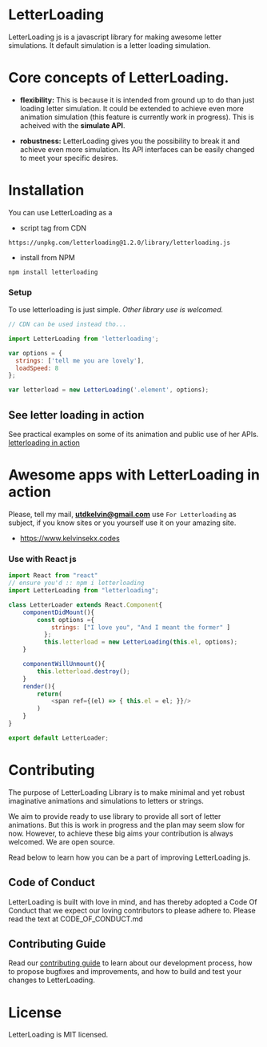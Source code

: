 # LetterLoading

LetterLoading js is a javascript library for making awesome letter simulations. It default simulation is a letter loading simulation.

# Core concepts of LetterLoading.

- **flexibility:**
This is because it is intended from ground up to do than just loading letter simulation. It could be extended to achieve even more animation simulation (this feature is currently work in progress). This is acheived with the **simulate API**.

- **robustness:**
LetterLoading gives you the possibility to break it and achieve even more simulation. Its API interfaces can be easily changed to meet your specific desires.

# Installation

You can use LetterLoading as a 
- script tag from CDN
```
https://unpkg.com/letterloading@1.2.0/library/letterloading.js
```

- install from NPM

```
npm install letterloading
```

### Setup

To use letterloading is just simple. _Other library use is welcomed._

```javascript
// CDN can be used instead tho...

import LetterLoading from 'letterloading';

var options = {
  strings: ['tell me you are lovely'],
  loadSpeed: 8
};

var letterload = new LetterLoading('.element', options);
```

## See letter loading in action
See practical examples on some of its animation and public use of her APIs.
[letterloading in action](https://kelvinsekx.github.io/letterloading/)

# Awesome apps with LetterLoading in action
Please, tell my mail, **utdkelvin@gmail.com** use `For Letterloading` as subject, if you know sites or you yourself use it on your amazing site.

- https://www.kelvinsekx.codes

### Use with React js

```javascript
import React from "react"
// ensure you'd :: npm i letterloading
import LetterLoading from "letterloading";

class LetterLoader extends React.Component{
    componentDidMount(){
        const options ={
            strings: ["I love you", "And I meant the former" ]
          };
          this.letterload = new LetterLoading(this.el, options);
    }

    componentWillUnmount(){
        this.letterload.destroy();
    }
    render(){
        return(
            <span ref={(el) => { this.el = el; }}/>
        )
    }
}

export default LetterLoader;
```


# Contributing

The purpose of LetterLoading Library is to make minimal and yet robust imaginative animations and simulations to letters or strings. 

We aim to provide ready to use library to provide all sort of letter animations. But this is work in progress and the plan may seem slow for now. However, to achieve these big aims your contribution is always welcomed. We are open source.

Read below to learn how you can be a part of improving LetterLoading js.

## Code of Conduct

LetterLoading is built with love in mind, and has thereby adopted a Code Of Conduct that we expect our loving contributors to please adhere to. Please read the text at CODE_OF_CONDUCT.md

## Contributing Guide

Read our [contributing guide](/.github/CONTRIBUTING.md) to learn about our development process, how to propose bugfixes and improvements, and how to build and test your changes to LetterLoading.

# License

LetterLoading is MIT licensed.
